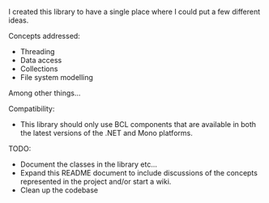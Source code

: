 I created this library to have a single place where I could put a few different ideas.

Concepts addressed:
- Threading
- Data access
- Collections
- File system modelling

Among other things...

Compatibility:
- This library should only use BCL components that are available in both the latest versions of the .NET and Mono platforms.

TODO:
- Document the classes in the library etc...	
- Expand this README document to include discussions of the concepts represented in the project and/or start a wiki.
- Clean up the codebase